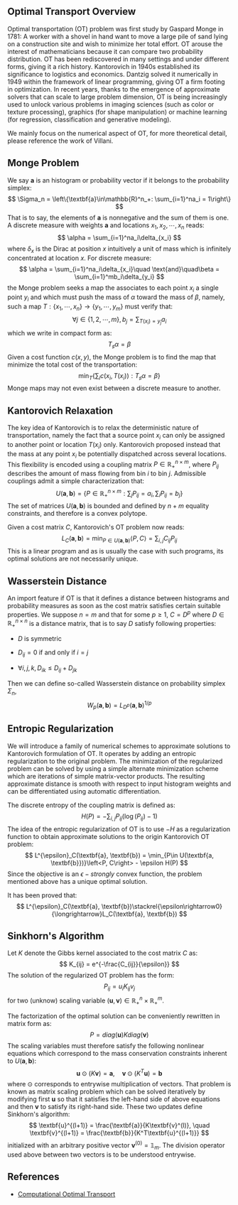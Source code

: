 ## Optimal Transport Overview

Optimal transportation (OT) problem was first study by Gaspard Monge in 1781: A worker with a shovel in hand want to move a large pile of sand lying on a construction site and wish to minimize her total effort.  OT arouse the interest of mathematicians because it can compare two probability distribution. OT has been rediscovered in many settings and under different forms, giving it a rich history. Kantorovich in 1940s established its significance to logistics and economics. Dantzig solved it numerically in 1949 within the framework of linear programming, giving OT a firm footing in optimization. In recent years, thanks to the emergence of approximate solvers that can scale to large problem dimension, OT is being increasingly used to unlock various problems in imaging sciences (such as color or texture processing), graphics (for shape manipulation) or machine learning (for regression, classification and generative modeling).  

We mainly focus on the numerical aspect of OT, for more theoretical detail, please reference the work of Villani.  

## Monge Problem

We say $\textbf{a}$ is an histogram or probability vector if  it belongs to the probability simplex: 
$$
\Sigma_n = \left\{\textbf{a}\in\mathbb{R}^n_+: \sum_{i=1}^na_i = 1\right\}
$$
That is to say, the elements of $\textbf{a}$ is nonnegative and the sum of them is one. A discrete measure with weights $\textbf{a}$ and locations $x_1, x_2, \cdots, x_n$ reads:
$$
\alpha = \sum_{i=1}^na_i\delta_{x_i}
$$
where $\delta_x$ is the Dirac at  position $x$  intuitively a unit of mass which is infinitely concentrated at location $x$.  For discrete measure:
$$
\alpha = \sum_{i=1}^na_i\delta_{x_i}\quad \text{and}\quad\beta = \sum_{i=1}^mb_i\delta_{y_i}
$$
the Monge problem seeks a map the associates to each point $x_i$ a single point $y_i$ and which must push the mass of $\alpha$ toward the mass of $\beta$, namely, such a map $T:\{x_1, \cdots, x_n\} \rightarrow \{y_1, \cdots, y_m\}$ must verify that:
$$
\forall j \in \{1, 2, \cdots, m\}, b_j = \sum_{T(x_i)=y_j}a_i
$$
which we write in compact form as:
$$
T_{\sharp}\alpha = \beta
$$
Given a cost function $c(x, y)$, the Monge problem is to find the map that minimize the total cost of the transportation:
$$
\min_T\left\{\sum_{i}c(x_i, T(x_i)): T_{\sharp}\alpha=\beta\right\}
$$
Monge maps may not even exist between a discrete measure to another.  

## Kantorovich Relaxation

The key idea of Kantorovich is to relax the deterministic nature of transportation, namely the fact that a source point $x_i$ can only be assigned to another point or location $T(x_i)$ only.  Kantorovich proposed instead that the mass at any point $x_i$ be potentially dispatched across several locations. This flexibility is encoded using a coupling matrix $P \in \mathbb{R}^{n\times m}_+$, where $P_{ij}$ describes the amount of mass flowing from bin $i$ to bin $j$.  Admissible couplings admit a simple characterization that:
$$
U(\textbf{a}, \textbf{b}) = \left\{P\in\mathbb{R}^{n\times m}_+: \sum_jP_{ij}=a_i, \sum_iP_{ij}=b_j\right\}
$$
The set of matrices $U(\textbf{a}, \textbf{b})$ is bounded and defined by $n+m$ equality constraints, and therefore is a convex polytope.  

Given a cost matrix $C$, Kantorovich's OT problem now reads:
$$
L_C(\textbf{a}, \textbf{b}) = \min_{P\in U(\textbf{a}, \textbf{b})}\left<P, C\right> = \sum_{i,j}C_{ij}P_{ij}
$$
This is a linear program and as is usually the case with such programs, its optimal solutions are not necessarily unique.

## Wasserstein Distance

An import feature if OT is that it defines a distance between histograms and probability measures as soon as the cost matrix satisfies certain suitable properties. We suppose $n=m$ and that for some $p\geq 1$, $C = D^p$ where $D\in \mathbb{R}^{n\times n}_+$ is a distance matrix, that is to say $D$ satisfy following properties:

- $D$ is symmetric 

- $D_{ij} = 0$ if and only if $i=j$ 

- $\forall i, j, k, D_{ik} \leq D_{ij} + D_{jk}$   


Then we can define so-called Wasserstein distance on probability simplex $\Sigma_n$, 
$$
W_p(\textbf{a}, \textbf{b}) = L_{D^p}(\textbf{a}, \textbf{b})^{1/p}
$$

## Entropic Regularization

We will introduce a family of numerical schemes to approximate solutions to Kantorovich formulation of OT. It operates by adding an entropic regularization to the original problem. The minimization of the regularized problem can be solved by using a simple alternate minimization scheme which are iterations of simple matrix-vector products. The resulting approximate distance is smooth with respect to input histogram weights and can be differentiated using automatic differentiation.  

The discrete entropy of the coupling matrix is defined as:
$$
H(P) = -\sum_{i, j}P_{ij}(\log(P_{ij})-1)
$$
The idea of the entropic regularization of OT is to use $-H$ as a regularization function to obtain approximate solutions to the origin Kantorovich OT problem:
$$
L^{\epsilon}_C(\textbf{a}, \textbf{b}) = \min_{P\in U(\textbf{a, \textbf{b}})}\left<P, C\right> - \epsilon H(P)
$$
Since the objective is an $\epsilon-strongly$ convex function, the problem mentioned above has a unique optimal solution.  

It has been proved that:
$$
L^{\epsilon}_C(\textbf{a}, \textbf{b})\stackrel{\epsilon\rightarrow0}{\longrightarrow}L_C(\textbf{a}, \textbf{b})
$$


## Sinkhorn's Algorithm

Let $K$ denote the Gibbs kernel associated to the cost matrix $C$ as:
$$
K_{ij} = e^{-\frac{C_{ij}}{\epsilon}}
$$
The solution of the regularized OT problem has the form:
$$
P_{ij} = u_iK_{ij}v_j
$$
for two (unknow) scaling variable $(\textbf{u}, \textbf{v}) \in \mathbb{R}^n_+\times\mathbb{R}^m_+$.  

The factorization of the optimal solution can be conveniently rewritten in matrix form as:
$$
P = diag(\textbf{u})Kdiag(\textbf{v})
$$
The scaling variables must therefore satisfy the following nonlinear equations which correspond to the mass conservation constraints inherent to $U(\textbf{a}, \textbf{b})$: 
$$
\textbf{u}\odot(K\textbf{v}) = \textbf{a}, \quad \textbf{v}\odot(K^T\textbf{u}) = \textbf{b}
$$
where $\odot$ corresponds to entrywise multiplication of vectors. That problem is known as matrix scaling problem which can be solved iteratively by modifying first $\textbf{u}$ so that it satisfies the left-hand side of above equations and then $\textbf{v}$ to satisfy its right-hand side. These two updates define Sinkhorn's algorithm:
$$
\textbf{u}^{(l+1)} = \frac{\textbf{a}}{K\textbf{v}^(l)}, \quad \textbf{v}^{(l+1)} = \frac{\textbf{b}}{K^T\textbf{u}^{(l+1)}}
$$
initialized with an arbitrary positive vector $\textbf{v}^{(0)} = \mathbb{1}_m$. The division operator used above between two vectors is to be understood entrywise.

## References

- [Computational Optimal Transport](https://optimaltransport.github.io/)

